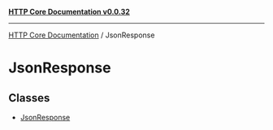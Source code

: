 [**HTTP Core Documentation v0.0.32**](../README.md)

***

[HTTP Core Documentation](../modules.md) / JsonResponse

# JsonResponse

## Classes

- [JsonResponse](classes/JsonResponse.md)
